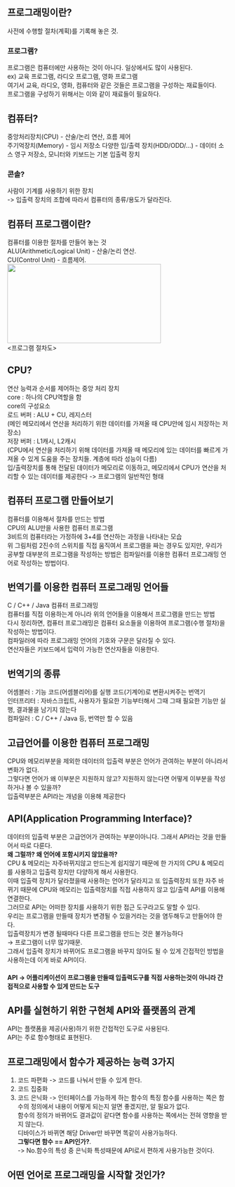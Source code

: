 ## 프로그래밍이란?
사전에 수행할 절차(계획)를 기록해 놓은 것.
### 프로그램?
프로그램은 컴퓨터에만 사용하는 것이 아니다. 일상에서도 많이 사용된다.   
ex) 교육 프로그램, 라디오 프로그램, 영화 프로그램   
여기서 교육, 라디오, 영화, 컴퓨터와 같은 것들은 프로그램을 구성하는 재료들이다.   
프로그램을 구성하기 위해서는 이와 같이 재료들이 필요하다.

## 컴퓨터?
중앙처리장치(CPU) - 산술/논리 연산, 흐름 제어   
주기억장치(Memory) - 임시 저장소
다양한 입/출력 장치(HDD/ODD/...) - 데이터 소스 영구 저장소, 모니터와 키보드는 기본 입출력 장치  

### 콘솔?
사람이 기계를 사용하기 위한 장치   
-> 입출력 장치의 조합에 따라서 컴퓨터의 종류/용도가 달라진다.

## 컴퓨터 프로그램이란?
컴퓨터를 이용한 절차를 만들어 놓는 것   
ALU(Arithmetic/Logical Unit) - 산술/논리 연산.  
CU(Control Unit) - 흐름제어.  
<img src="https://user-images.githubusercontent.com/88714716/180464354-3bd21de5-9a3e-4826-b163-0041c3baf95b.png" width="350px" height="180px"></img>   
<프로그램 절차도>


## CPU?
연산 능력과 순서를 제어하는 중앙 처리 장치   
core : 하나의 CPU역할을 함   
core의 구성요소   
로드 버퍼 : ALU + CU, 레지스터   
(메인 메모리에서 연산을 처리하기 위한 데이터를 가져올 때 CPU안에 임시 저장하는 저장소)   
저장 버퍼 : L1캐시, L2캐시   
(CPU에서 연산을 처리하기 위해 데이터를 가져올 때 메모리에 있는 데이터를 빠르게 가져올 수 있게 도움을 주는 장치들. 계층에 따라 성능이 다름)   
입/출력장치를 통해 전달된 데이터가 메모리로 이동하고, 메모리에서 CPU가 연산을 처리할 수 있는 데이터를 제공한다 -> 프로그램의 일반적인 형태   

## 컴퓨터 프로그램 만들어보기
컴퓨터를 이용해서 절차를 만드는 방법   
CPU의 ALU만을 사용한 컴퓨터 프로그램   
3비트의 컴퓨터라는 가정하에 3+4를 연산하는 과정을 나타내는 모습   
위 그림처럼 2진수의 스위치를 직접 움직여서 프로그램을 짜는 경우도 있지만, 우리가 공부할 대부분의 프로그램을 작성하는 방법은 컴파일러를 이용한 컴퓨터 프로그래밍 언어로 작성하는 방법이다.

## 번역기를 이용한 컴퓨터 프로그래밍 언어들
C / C++ / Java 컴퓨터 프로그래밍   
컴퓨터를 직접 이용하는게 아니라 위의 언어들을 이용해서 프로그램을 만드는 방법   
다시 정리하면, 컴퓨터 프로그래밍은 컴퓨터 요소들을 이용하여 프로그램(수행 절차)을 작성하는 방법이다.   
컴파일러에 따라 프로그래밍 언어의 기호와 구문은 달라질 수 있다.   
연산자들은 키보드에서 입력이 가능한 연산자들을 이용한다.

## 번역기의 종류
어셈블러 : 기능 코드(어셈블리어)를 실행 코드(기계어)로 변환시켜주는 번역기   
인터프리터 : 자바스크립트, 사용자가 필요한 기능부터해서 그때 그때 필요한 기능만 실행, 결과물을 남기지 않는다   
컴파일러 : C / C++ / Java 등, 번역만 할 수 있음   

## 고급언어를 이용한 컴퓨터 프로그래밍
CPU와 메모리부분을 제외한 데이터의 입출력 부분은 언어가 관여하는 부분이 아니라서 변화가 없다.   
그렇다면 언어가 왜 이부분은 지원하지 않고? 지원하지 않는다면 어떻게 이부분을 작성하거나 볼 수 있을까?   
입출력부분은 API라는 개념을 이용해 제공한다

## API(Application Programming Interface)?
데이터의 입출력 부분은 고급언어가 관여하는 부분이아니다. 그래서 API라는 것을 만들어서 따로 다룬다.   
**왜 그럴까? 왜 언어에 포함시키지 않았을까?**   
CPU & 메모리는 자주바뀌지않고 만드는게 쉽지않기 때문에 한 가지의 CPU & 메모리를 사용하고 입출력 장치만 다양하게 해서 사용한다.   
이때 입출력 장치가 달라졌을때 사용하는 언어가 달라지고 또 입출력장치 또한 자주 바뀌기 때문에 CPU와 메모리는 입출력장치를 직접 사용하지 않고 입/출력 API를 이용해 연결한다.   
그러므로 API는 어떠한 장치를 사용하기 위한 접근 도구라고도 말할 수 있다.   
우리는 프로그램을 만들때 장치가 변경될 수 있을거라는 것을 염두해두고 만들어야 한다.   
입출력장치가 변경 될때마다 다른 프로그램을 만드는 것은 불가능하다   
→ 프로그램이 너무 많기때문.   
그래서 입출력 장치가 바뀌어도 프로그램을 바꾸지 않아도 될 수 있게 간접적인 방법을 사용하는데 이게 바로 API이다.   
#### API → 어플리케이션이 프로그램을 만들때 입출력도구를 직접 사용하는것이 아니라 간접적으로 사용할 수 있게 만드는 도구

## API를 실현하기 위한 구현체 API와 플랫폼의 관계
API는 플랫폼을 제공(사용)하기 위한 간접적인 도구로 사용된다.   
API는 주로 함수형태로 표현된다.

## 프로그래밍에서 함수가 제공하는 능력 3가지
1. 코드 파편화 -> 코드를 나눠서 만들 수 있게 한다.
2. 코드 집중화
3. 코드 은닉화 -> 인터페이스를 가능하게 하는 함수의 특징
    함수를 사용하는 쪽은 함수의 정의에서 내용이 어떻게 되는지 알면 좋겠지만, 알 필요가 없다.   
    함수의 정의가 바뀌어도 결과값이 같다면 함수를 사용하는 쪽에서는 전혀 영향을 받지 않는다.   
    디바이스가 바뀌면 해당 Driver만 바꾸면 똑같이 사용가능하다.   
    **그렇다면 함수 == API인가?**.  
    -> No.함수의 특성 중 은닉화 특성때문에 API로서 편하게 사용가능한 것이다.

## 어떤 언어로 프로그래밍을 시작할 것인가?
